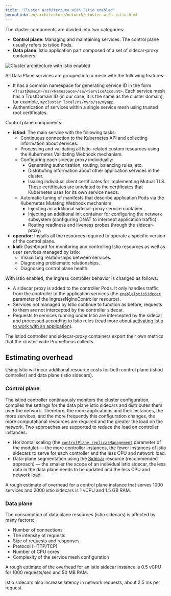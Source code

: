 ```yaml
---
title: "Cluster architecture with Istio enabled"
permalink: en/architecture/network/cluster-with-istio.html
---
```


The cluster components are divided into two categories:

* **Control plane**: Managing and maintaining services. The control plane usually refers to istiod Pods.
* **Data plane**: Istio application part composed of a set of sidecar-proxy containers.

![Cluster architecture with Istio enabled](../../images/istio/istio-architecture.svg)
<!--- Source: https://docs.google.com/drawings/d/1wXwtPwC4BM9_INjVVoo1WXj5Cc7Wbov2BjxKp84qjkY/edit --->

All Data Plane services are grouped into a mesh with the following features:

* It has a common namespace for generating service ID in the form `<TrustDomain>/ns/<Namespace>/sa/<ServiceAccount>`.
  Each service mesh has a TrustDomain ID (in our case, it is the same as the cluster domain),
  for example, `mycluster.local/ns/myns/sa/myapp`.
* Authentication of services within a single service mesh using trusted root certificates.

Control plane components:

* **istiod**: The main service with the following tasks:
  * Continuous connection to the Kubernetes API and collecting information about services.
  * Processing and validating all Istio-related custom resources using the Kubernetes Validating Webhook mechanism.
  * Configuring each sidecar proxy individually:
    * Generating authorization, routing, balancing rules, etc.
    * Distributing information about other application services in the cluster.
    * Issuing individual client certificates for implementing Mutual TLS.
      These certificates are unrelated to the certificates that Kubernetes uses for its own service needs.
  * Automatic tuning of manifests that describe application Pods via the Kubernetes Mutating Webhook mechanism:
    * Injecting an additional sidecar-proxy service container.
    * Injecting an additional init container for configuring the network subsystem
      (configuring DNAT to intercept application traffic).
    * Routing readiness and liveness probes through the sidecar-proxy.
* **operator**: Installs all the resources required to operate a specific version of the control plane.
* **kiali**: Dashboard for monitoring and controlling Istio resources as well as user services managed by Istio:
  * Visualizing relationships between services.
  * Diagnosing problematic relationships.
  * Diagnosing control plane health.

With Istio enabled, the Ingress controller behavior is changed as follows:

* A sidecar proxy is added to the controller Pods.
  It only handles traffic from the controller to the application services (the [`enableIstioSidecar`](../../modules/ingress-nginx/cr.html#ingressnginxcontroller-v1-spec-enableistiosidecar) parameter of the IngressNginxController resource).
* Services not managed by Istio continue to function as before, requests to them are not intercepted by the controller sidecar.
* Requests to services running under Istio are intercepted by the sidecar
  and processed according to Istio rules (read more about [activating Istio to work with an application](../../user/network/app_istio_activation.html)).

The istiod controller and sidecar-proxy containers export their own metrics that the cluster-wide Prometheus collects.

## Estimating overhead

Using Istio will incur additional resource costs for both control plane (istiod controller) and data plane (istio sidecars).

### Control plane

The istiod controller continuously monitors the cluster configuration,
compiles the settings for the data plane istio sidecars and distributes them over the network.
Therefore, the more applications and their instances, the more services, and the more frequently this configuration changes,
the more computational resources are required and the greater the load on the network.
Two approaches are supported to reduce the load on controller instances:

* Horizontal scaling (the [`controlPlane.replicasManagement`](../../modules/istio/configuration.html#parameters-controlplane-replicasmanagement) parameter
  of the module) — the more controller instances, the fewer instances of istio sidecars to serve for each controller
  and the less CPU and network load.
* Data-plane segmentation using the [Sidecar](../../modules/istio/istio-cr.html#sidecar) resource (recommended approach)
  — the smaller the scope of an individual istio sidecar, the less data in the data plane needs to be updated and the less CPU and network load.

A rough estimate of overhead for a control plane instance
that serves 1000 services and 2000 istio sidecars is 1 vCPU and 1.5 GB RAM.

### Data plane

The consumption of data plane resources (istio sidecars) is affected by many factors:

* Number of connections
* The intensity of requests
* Size of requests and responses
* Protocol (HTTP/TCP)
* Number of CPU cores
* Complexity of the service mesh configuration

A rough estimate of the overhead for an istio sidecar instance is 0.5 vCPU for 1000 requests/sec and 50 MB RAM.

Istio sidecars also increase latency in network requests, about 2.5 ms per request.
